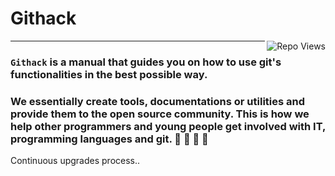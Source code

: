 # Githack

<a href="https://github.com/g1f1/HelloWorld" alt="g1f1 Hello World">
	<img align="right" src="https://komarev.com/ghpvc/?username=githackorggithack&color=brightgreen&style=plastic&label=Repo+Views" alt="Repo Views"/>
</a>

---


### ```Githack``` is a manual that guides you on how to use git's functionalities in the best possible way.

### We essentially create tools, documentations or utilities and provide them to the open source community. This is how we help other programmers and young people get involved with IT, programming languages and git. 💯 💪 🥳 🎉


Continuous upgrades process..



